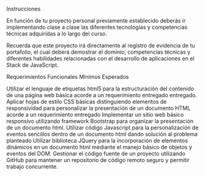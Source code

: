 Instrucciones

En función de tu proyecto personal previamente establecido deberás ir implementando clase a clase las diferentes tecnologías y competencias técnicas adquiridas a lo largo del curso.

Recuerda que este proyecto irá directamente al registro de evidencia de tu portafolio, el cual deberá demostrar el dominio, competencias técnicas y diferentes habilidades relacionadas con el desarrollo de aplicaciones en el Stack de JavaScript.

Requerimientos Funcionales Mínimos Esperados

Utilizar el lenguaje de etiquetas html5 para la estructuración del contenido de una página web básica acorde a un requerimiento entregado entregado.
Aplicar hojas de estilo CSS básicas distinguiendo elementos de responsividad para personalizar la presentación de un documento HTML acorde a un requerimiento entregado
Implementar un sitio web básico responsivo utilizando framework Bootstrap para organizar la presentación de un documento html.
Utilizar código Javascript para la personalización de eventos sencillos dentro de un documento html dando solución al problema planteado
Utilizar biblioteca JQuery para la incorporación de elementos dinámicos en un documento html mediante el manejo básico de objetos y eventos del DOM.
Gestionar el código fuente de un proyecto utilizando GitHub para mantener un repositorio de código remoto seguro y permitir trabajo concurrente.